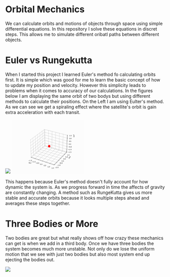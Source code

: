 # Orbital Mechanics
We can calculate orbits and motions of objects through space using simple differential equations.
In this repository I solve these equations in discret steps. This allows me to simulate different
oribatl paths between different objects.

# Euler vs Rungekutta
When I started this project I learned Euler's method fo calculating orbits first. It is simple which was 
good for me to learn the basic concept of how to update my position and velocity. However this simplicity 
leads to problems when it comes to accuracy of our calculations. In the figures below I am displaying the
same orbit of two bodys but using different methods to calculate their positions. On the Left I am using
Eulter's method. As we can see we get a spiraling effect where the satellite's orbit is gain extra 
acceleration with each transit.


<p>
    <img src="https://github.com/LordGrieffing/orbital/blob/main/src/figures/satelitte_euler.gif" width="45%" />
    <img src="https://github.com/LordGrieffing/orbital/blob/main/src/figures/satelitte_RungeKutta.gif" width="45%" />
</p>

This happens because Euler's method doesn't fully account for how dynamic the system is. As we progress
forward in time the affects of gravity are constantly changing. A method such as RungeKutta gives us
more stable and accurate orbits because it looks multiple steps ahead and averages these steps together.


# Three Bodies or More
Two bodies are great but what really shows off how crazy these mechanics can get is when we add in a third
body. Once we have three bodies the system becomes much more unstable. Not only do we lose the uniform 
motion that we see with just two bodies but also most system end up ejecting the bodies out. 

<p>
    <img src="https://github.com/LordGrieffing/orbital/blob/main/src/figures/three_body_mayhem.gif">
</p>